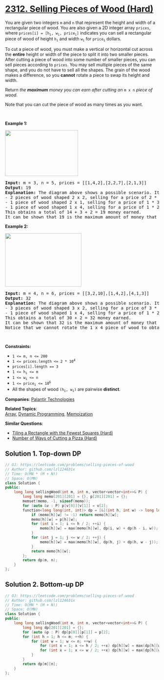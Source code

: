 # [2312. Selling Pieces of Wood (Hard)](https://leetcode.com/problems/selling-pieces-of-wood)

<p>You are given two integers <code>m</code> and <code>n</code> that represent the height and width of a rectangular piece of wood. You are also given a 2D integer array <code>prices</code>, where <code>prices[i] = [h<sub>i</sub>, w<sub>i</sub>, price<sub>i</sub>]</code> indicates you can sell a rectangular piece of wood of height <code>h<sub>i</sub></code> and width <code>w<sub>i</sub></code> for <code>price<sub>i</sub></code> dollars.</p>
<p>To cut a piece of wood, you must make a vertical or horizontal cut across the <strong>entire</strong> height or width of the piece to split it into two smaller pieces. After cutting a piece of wood into some number of smaller pieces, you can sell pieces according to <code>prices</code>. You may sell multiple pieces of the same shape, and you do not have to sell all the shapes. The grain of the wood makes a difference, so you <strong>cannot</strong> rotate a piece to swap its height and width.</p>
<p>Return <em>the <strong>maximum</strong> money you can earn after cutting an </em><code>m x n</code><em> piece of wood</em>.</p>
<p>Note that you can cut the piece of wood as many times as you want.</p>
<p>&nbsp;</p>
<p><strong class="example">Example 1:</strong></p>
<img alt="" src="https://assets.leetcode.com/uploads/2022/04/27/ex1.png" style="width: 239px; height: 150px;">
<pre><strong>Input:</strong> m = 3, n = 5, prices = [[1,4,2],[2,2,7],[2,1,3]]
<strong>Output:</strong> 19
<strong>Explanation:</strong> The diagram above shows a possible scenario. It consists of:
- 2 pieces of wood shaped 2 x 2, selling for a price of 2 * 7 = 14.
- 1 piece of wood shaped 2 x 1, selling for a price of 1 * 3 = 3.
- 1 piece of wood shaped 1 x 4, selling for a price of 1 * 2 = 2.
This obtains a total of 14 + 3 + 2 = 19 money earned.
It can be shown that 19 is the maximum amount of money that can be earned.
</pre>
<p><strong class="example">Example 2:</strong></p>
<img alt="" src="https://assets.leetcode.com/uploads/2022/04/27/ex2new.png" style="width: 250px; height: 175px;">
<pre><strong>Input:</strong> m = 4, n = 6, prices = [[3,2,10],[1,4,2],[4,1,3]]
<strong>Output:</strong> 32
<strong>Explanation:</strong> The diagram above shows a possible scenario. It consists of:
- 3 pieces of wood shaped 3 x 2, selling for a price of 3 * 10 = 30.
- 1 piece of wood shaped 1 x 4, selling for a price of 1 * 2 = 2.
This obtains a total of 30 + 2 = 32 money earned.
It can be shown that 32 is the maximum amount of money that can be earned.
Notice that we cannot rotate the 1 x 4 piece of wood to obtain a 4 x 1 piece of wood.</pre>
<p>&nbsp;</p>
<p><strong>Constraints:</strong></p>
<ul>
	<li><code>1 &lt;= m, n &lt;= 200</code></li>
	<li><code>1 &lt;= prices.length &lt;= 2 * 10<sup>4</sup></code></li>
	<li><code>prices[i].length == 3</code></li>
	<li><code>1 &lt;= h<sub>i</sub> &lt;= m</code></li>
	<li><code>1 &lt;= w<sub>i</sub> &lt;= n</code></li>
	<li><code>1 &lt;= price<sub>i</sub> &lt;= 10<sup>6</sup></code></li>
	<li>All the shapes of wood <code>(h<sub>i</sub>, w<sub>i</sub>)</code> are pairwise <strong>distinct</strong>.</li>
</ul>

**Companies**:
[Palantir Technologies](https://leetcode.com/company/palantir-technologies)

**Related Topics**:  
[Array](https://leetcode.com/tag/array/), [Dynamic Programming](https://leetcode.com/tag/dynamic-programming/), [Memoization](https://leetcode.com/tag/memoization/)

**Similar Questions**:
* [Tiling a Rectangle with the Fewest Squares (Hard)](https://leetcode.com/problems/tiling-a-rectangle-with-the-fewest-squares/)
* [Number of Ways of Cutting a Pizza (Hard)](https://leetcode.com/problems/number-of-ways-of-cutting-a-pizza/)

## Solution 1. Top-down DP

```cpp
// OJ: https://leetcode.com/problems/selling-pieces-of-wood
// Author: github.com/lzl124631x
// Time: O(MN * (M + N))
// Space: O(MN)
class Solution {
public:
    long long sellingWood(int m, int n, vector<vector<int>>& P) {
        long long memo[201][201] = {}, p[201][201] = {};
        memset(memo, -1, sizeof(memo));
        for (auto &v : P) p[v[0]][v[1]] = v[2];
        function<long long(int, int)> dp = [&](int h, int w) -> long long {
            if (memo[h][w] != -1) return memo[h][w];
            memo[h][w] = p[h][w];
            for (int i = 1; i <= h / 2; ++i) {
                memo[h][w] = max(memo[h][w], dp(i, w) + dp(h - i, w));
            }
            for (int j = 1; j <= w / 2; ++j) {
                memo[h][w] = max(memo[h][w], dp(h, j) + dp(h, w - j));
            }
            return memo[h][w];
        };
        return dp(m, n);
    }
};
```

## Solution 2. Bottom-up DP

```cpp
// OJ: https://leetcode.com/problems/selling-pieces-of-wood
// Author: github.com/lzl124631x
// Time: O(MN * (M + N))
// Space: O(MN)
class Solution {
public:
    long long sellingWood(int m, int n, vector<vector<int>>& P) {
        long long dp[201][201] = {};
        for (auto &p : P) dp[p[0]][p[1]] = p[2];
        for (int h = 1; h <= m; ++h) {
            for (int w = 1; w <= n; ++w) {
                for (int x = 1; x <= h / 2; ++x) dp[h][w] = max(dp[h][w], dp[x][w] + dp[h - x][w]);
                for (int x = 1; x <= w / 2; ++x) dp[h][w] = max(dp[h][w], dp[h][x] + dp[h][w - x]);
            }
        }
        return dp[m][n];
    }
};
```